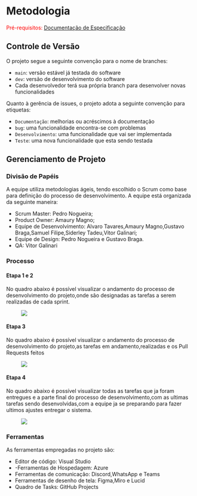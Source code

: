 
# Metodologia

<span style="color:red">Pré-requisitos: <a href="2-Especificação do Projeto.md"> Documentação de Especificação</a></span>

## Controle de Versão

O projeto segue a seguinte convenção para o nome de branches:

- `main`: versão estável já testada do software
- `dev`: versão de desenvolvimento do software
- Cada desenvolvedor terá sua própria branch para desenvolver novas funcionalidades

Quanto à gerência de issues, o projeto adota a seguinte convenção para
etiquetas:

- `Documentação`: melhorias ou acréscimos à documentação
- `bug`: uma funcionalidade encontra-se com problemas
- `Desenvolvimento`: uma funcionalidade que vai ser implementada
- `Teste`: uma nova funcionalidade que esta sendo testada


## Gerenciamento de Projeto

### Divisão de Papéis

 A equipe utiliza metodologias ágeis, tendo escolhido o Scrum como base para definição do processo de desenvolvimento. A equipe está organizada da seguinte maneira:
 
- Scrum Master: Pedro Nogueira;
- Product Owner: Amaury Magno;
- Equipe de Desenvolvimento: Alvaro Tavares,Amaury Magno,Gustavo Braga,Samuel Filipe,Siderley Tadeu,Vitor Galinari;
- Equipe de Design: Pedro Nogueira e Gustavo Braga.
- QA: Vitor Galinari

### Processo


#### Etapa 1 e 2
No quadro abaixo é possível visualizar o andamento do processo de desenvolvimento do projeto,onde são designadas as tarefas a serem realizadas de cada sprint.

<figure> 
  <img src="https://github.com/ICEI-PUC-Minas-PMV-ADS/pmv-ads-2024-1-e2-proj-int-t7-grupo-gerenciador-de-pedidos/blob/main/docs/img/quadro.png" alt"Quadro de Sprints">
</figure>


#### Etapa 3
No quadro abaixo é possível visualizar o andamento do processo de desenvolvimento do projeto,as tarefas em andamento,realizadas e os Pull Requests feitos

<figure> 
  <img src="https://github.com/ICEI-PUC-Minas-PMV-ADS/pmv-ads-2024-1-e2-proj-int-t7-grupo-gerenciador-de-pedidos/blob/main/docs/img/sprint3.png" alt"Quadro de Sprints">
</figure>


#### Etapa 4
No quadro abaixo é possível visualizar todas as tarefas que ja foram entregues e a parte final do processo de desenvolvimento,com as ultimas tarefas sendo desenvolvidas,com a equipe ja se preparando para fazer ultimos ajustes entregar o sistema.

<figure> 
  <img src="https://github.com/ICEI-PUC-Minas-PMV-ADS/pmv-ads-2024-1-e2-proj-int-t7-grupo-gerenciador-de-pedidos/blob/main/docs/img/etapa4.png" alt"Quadro de Sprints">
</figure>
 

### Ferramentas

As ferramentas empregadas no projeto são:

- Editor de código: Visual Studio
- -Ferramentas de Hospedagem: Azure
- Ferramentas de comunicação: Discord,WhatsApp e Teams
- Ferramentas de desenho de tela: Figma,Miro e Lucid
- Quadro de Tasks: GitHub Projects
